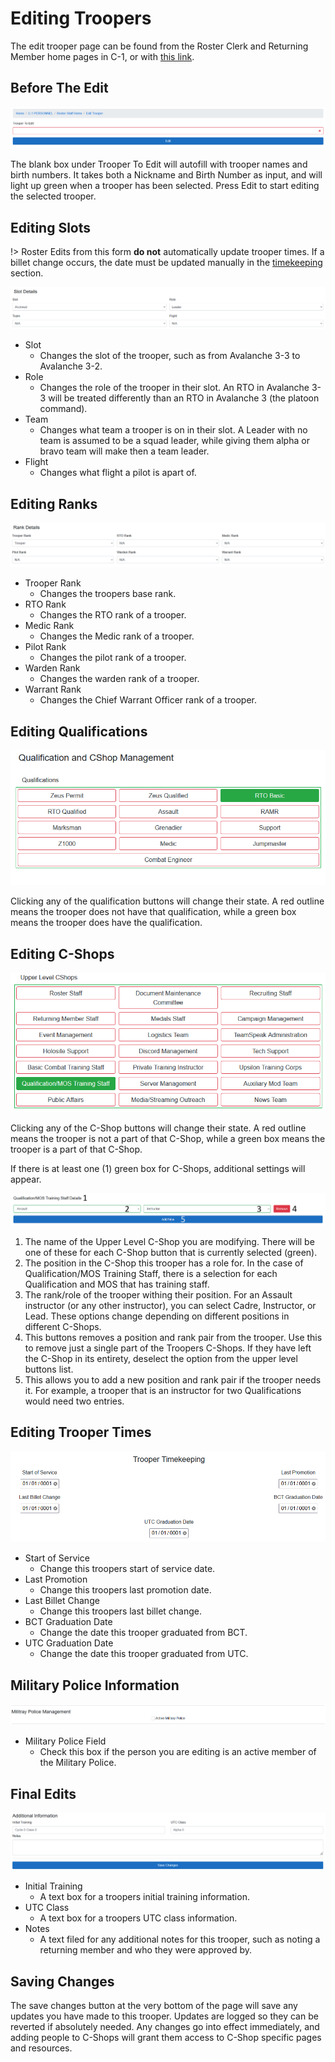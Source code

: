 <!-- docs/c1/editing-troopers.md -->
# Editing Troopers
The edit trooper page can be found from the Roster Clerk and Returning Member home pages in C-1, or with [this link](https://s4.501stlegion-a3.com/c1/roster/edit).

## Before The Edit

![pre-edit-display](../_media/trooper-edit/pre-edit.png)

The blank box under Trooper To Edit will autofill with trooper names and birth numbers. It takes both a Nickname and Birth Number as input, and will light up green when a trooper has been selected. Press Edit to start editing the selected trooper.

## Editing Slots

!> Roster Edits from this form **do not** automatically update trooper times. If a billet change occurs, the date must be updated manually in the [timekeeping](#editing-trooper-times) section.

![slots-display](../_media/trooper-edit/slots.png)

- Slot
    - Changes the slot of the trooper, such as from Avalanche 3-3 to Avalanche 3-2.
- Role
    - Changes the role of the trooper in their slot. An RTO in Avalanche 3-3 will be treated differently than an RTO in Avalanche 3 (the platoon command).
- Team
    - Changes what team a trooper is on in their slot. A Leader with no team is assumed to be a squad leader, while giving them alpha or bravo team will make then a team leader.
- Flight
    - Changes what flight a pilot is apart of.

## Editing Ranks

![ranks-display](../_media/trooper-edit/ranks.png)

- Trooper Rank
    - Changes the troopers base rank.
- RTO Rank
    - Changes the RTO rank of a trooper.
- Medic Rank
    - Changes the Medic rank of a trooper.
- Pilot Rank
    - Changes the pilot rank of a trooper.
- Warden Rank
    - Changes the warden rank of a trooper.
- Warrant Rank
    - Changes the Chief Warrant Officer rank of a trooper.

## Editing Qualifications

![quals-display](../_media/trooper-edit/quals.png)

Clicking any of the qualification buttons will change their state. A red outline means the trooper does not have that qualification, while a green box means the trooper does have the qualification.

## Editing C-Shops

![upper-cshops-display](../_media/trooper-edit/upper-cshops.png)

Clicking any of the C-Shop buttons will change their state. A red outline means the trooper is not a part of that C-Shop, while a green box means the trooper is a part of that C-Shop.

If there is at least one (1) green box for C-Shops, additional settings will appear.

![detailed-cshops-display](../_media/trooper-edit/detailed-cshops.png)

1. The name of the Upper Level C-Shop you are modifying. There will be one of these for each C-Shop button that is currently selected (green).
2. The position in the C-Shop this trooper has a role for. In the case of Qualification/MOS Training Staff, there is a selection for each Qualification and MOS that has training staff.
3. The rank/role of the trooper withing their position. For an Assault instructor (or any other instructor), you can select Cadre, Instructor, or Lead. These options change depending on different positions in different C-Shops.
4. This buttons removes a position and rank pair from the trooper. Use this to remove just a single part of the Troopers C-Shops. If they have left the C-Shop in its entirety, deselect the option from the upper level buttons list.
5. This allows you to add a new position and rank pair if the trooper needs it. For example, a trooper that is an instructor for two Qualifications would need two entries.

## Editing Trooper Times

![times-display](../_media/trooper-edit/times.png)

- Start of Service
    - Change this troopers start of service date.
- Last Promotion
    - Change this troopers last promotion date.
- Last Billet Change
    - Change this troopers last billet change.
- BCT Graduation Date
    - Change the date this trooper graduated from BCT.
- UTC Graduation Date
    - Change the date this trooper graduated from UTC.

## Military Police Information

![mp-display](../_media/trooper-edit/mp-info.png)

- Military Police Field
    - Check this box if the person you are editing is an active member of the Military Police.

## Final Edits

![final-info-display](../_media/trooper-edit/final-info.png)

- Initial Training
    - A text box for a troopers initial training information.
- UTC Class
    - A text box for a troopers UTC class information.
- Notes
    - A text filed for any additional notes for this trooper, such as noting a returning member and who they were approved by.

## Saving Changes

The save changes button at the very bottom of the page will save any updates you have made to this trooper. Updates are logged so they can be reverted if absolutely needed. Any changes go into effect immediately, and adding people to C-Shops will grant them access to C-Shop specific pages and resources.
